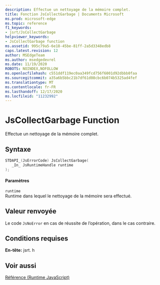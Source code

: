 ```yaml
---
description: Effectue un nettoyage de la mémoire complet.
title: Fonction JsCollectGarbage | Documents Microsoft
ms.prod: microsoft-edge
ms.topic: reference
f1_keywords:
- jsrt/JsCollectGarbage
helpviewer_keywords:
- JsCollectGarbage function
ms.assetid: 995c79a5-6e18-45be-81ff-2a5d3348edb8
caps.latest.revision: 12
author: MSEdgeTeam
ms.author: msedgedevrel
ms.date: 11/19/2020
ROBOTS: NOINDEX,NOFOLLOW
ms.openlocfilehash: c551ddf119ec0aa349fcd756f6001d92dbbb0faa
ms.sourcegitcommit: a35a6b5bbc21b7df61d08cbc6b074b5325ad4fef
ms.translationtype: MT
ms.contentlocale: fr-FR
ms.lasthandoff: 12/17/2020
ms.locfileid: "11232992"
---
```

# JsCollectGarbage Function

Effectue un nettoyage de la mémoire complet.  
  
## Syntaxe  
  
```cpp  
STDAPI_(JsErrorCode) JsCollectGarbage(  
   _In_ JsRuntimeHandle runtime  
);  
```  
  
#### Paramètres  
 `runtime`  
 Runtime dans lequel le nettoyage de la mémoire sera effectué.  
  
## Valeur renvoyée  
 Le code `JsNoError` en cas de réussite de l’opération, dans le cas contraire.  
  
## Conditions requises  
 **En-tête:** jsrt. h  
  
## Voir aussi  
 [Référence (Runtime JavaScript)](../chakra-hosting/reference-javascript-runtime.md)
